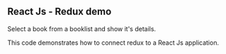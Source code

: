 ## React Js - Redux demo

Select a book from a booklist and show it's details.

This code demonstrates how to connect redux to a React Js application.
